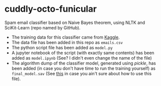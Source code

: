 # cuddly-octo-funicular
Spam email classifier based on Naive Bayes theorem, using NLTK and SciKit-Learn (repo named by GitHub).
 - The training data for this classifier came from [Kaggle](https://www.kaggle.com/balakishan77/spam-or-ham-email-classification/data).
 - The data file has been added in this repo as `emails.csv`
 - The python script file has been added as `model.py`
 - A jupyter notebook of the script (with exactly same contents) has been added as `model.ipynb` (See? I didn't even change the name of the file)
 - The algorithm dump of the classifier model, generated using _pickle_, has been added (in case you don't have time to run the training yourself) as `final_model.sav` (See [this](https://machinelearningmastery.com/save-load-machine-learning-models-python-scikit-learn/) in case you ain't sure about how to use this file).
